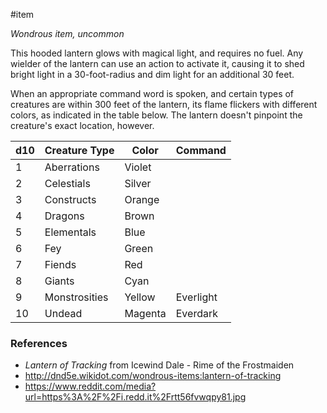  #item 

_Wondrous item, uncommon_

This hooded lantern glows with magical light, and requires no fuel. Any wielder of the lantern can use an action to activate it, causing it to shed bright light in a 30-foot-radius and dim light for an additional 30 feet.

When an appropriate command word is spoken, and certain types of creatures are within 300 feet of the lantern, its flame flickers with different colors, as indicated in the table below. The lantern doesn't pinpoint the creature's exact location, however.

| d10 | Creature Type | Color | Command  |
| ---- | ---- | ---- | ---- |
| 1 | Aberrations | Violet |  |
| 2 | Celestials | Silver |  |
| 3 | Constructs | Orange |  |
| 4 | Dragons | Brown |  |
| 5 | Elementals | Blue |  |
| 6 | Fey | Green |  |
| 7 | Fiends | Red |  |
| 8 | Giants | Cyan |  |
| 9 | Monstrosities | Yellow | Everlight |
| 10 | Undead | Magenta | Everdark |

### References

* *Lantern of Tracking* from Icewind Dale - Rime of the Frostmaiden
* http://dnd5e.wikidot.com/wondrous-items:lantern-of-tracking
* https://www.reddit.com/media?url=https%3A%2F%2Fi.redd.it%2Frtt56fvwqpy81.jpg
